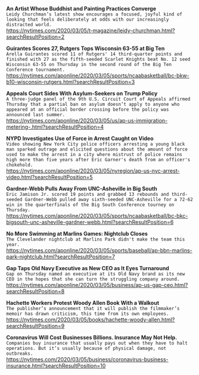 **An Artist Whose Buddhist and Painting Practices Converge**\
`Leidy Churchman’s latest show encourages a focused, joyful kind of looking that feels deliberately at odds with our increasingly distracted world.`\
https://nytimes.com/2020/03/05/t-magazine/leidy-churchman.html?searchResultPosition=2

**Guirantes Scores 27, Rutgers Tops Wisconsin 63-55 at Big Ten**\
`Arella Guirantes scored 11 of Rutgers' 14 third-quarter points and finished with 27 as the fifth-seeded Scarlet Knights beat No. 12 seed Wisconsin 63-55 on Thursday in the second round of the Big Ten Conference tournament.`\
https://nytimes.com/aponline/2020/03/05/sports/ncaabasketball/bc-bkw-b10-wisconsin-rutgers.html?searchResultPosition=3

**Appeals Court Sides With Asylum-Seekers on Trump Policy**\
`A three-judge panel of the 9th U.S. Circuit Court of Appeals affirmed Thursday that a partial ban on asylum doesn’t apply to anyone who appeared at an official border crossing before the policy was announced last summer. `\
https://nytimes.com/aponline/2020/03/05/us/ap-us-immigration-metering-.html?searchResultPosition=4

**NYPD Investigates Use of Force in Arrest Caught on Video**\
`Video showing New York City police officers arresting a young black man sparked outrage and elicited questions about the amount of force used to make the arrest in a city where mistrust of police remains high more than five years after Eric Garner's death from an officer's chokehold.`\
https://nytimes.com/aponline/2020/03/05/nyregion/ap-us-nyc-arrest-video.html?searchResultPosition=5

**Gardner-Webb Pulls Away From UNC-Asheville in Big South**\
`Eric Jamison Jr. scored 19 points and grabbed 13 rebounds and third-seeded Gardner-Webb pulled away sixth-seeded UNC-Asheville for a 72-62 win in the quarterfinals of the Big South Conference tourney on Thursday.`\
https://nytimes.com/aponline/2020/03/05/sports/ncaabasketball/bc-bkc-bigsouth-unc-asheville-gardner-webb.html?searchResultPosition=6

**No More Swimming at Marlins Games: Nightclub Closes**\
`The Clevelander nightclub at Marlins Park didn't make the team this year.`\
https://nytimes.com/aponline/2020/03/05/sports/baseball/ap-bbn-marlins-park-nightclub.html?searchResultPosition=7

**Gap Taps Old Navy Executive as New CEO as It Eyes Turnaround**\
`Gap on Thursday named an executive at its Old Navy brand as its new CEO in the hopes that she can turn the struggling company around. `\
https://nytimes.com/aponline/2020/03/05/business/ap-us-gap-ceo.html?searchResultPosition=8

**Hachette Workers Protest Woody Allen Book With a Walkout**\
`The publisher’s announcement that it will publish the filmmaker’s memoir has drawn criticism, this time from its own employees.`\
https://nytimes.com/2020/03/05/books/hachette-woody-allen.html?searchResultPosition=9

**Coronavirus Will Cost Businesses Billions. Insurance May Not Help.**\
`Companies buy insurance that usually pays out when they have to halt operations. But it’s usually because of physical damage, not outbreaks.`\
https://nytimes.com/2020/03/05/business/coronavirus-business-insurance.html?searchResultPosition=10

